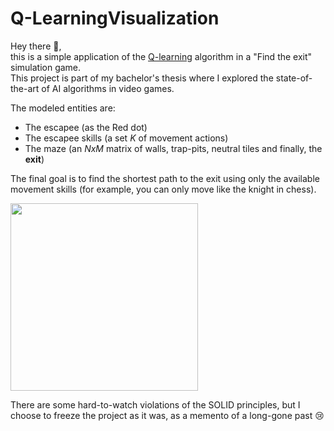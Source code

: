 # Q-LearningVisualization

Hey there :wave:,  
this is a simple application of the [Q-learning](https://en.wikipedia.org/wiki/Q-learning) algorithm in a "Find the exit" simulation game.  
This project is part of my bachelor's thesis where I explored the state-of-the-art of AI algorithms in video games. 

The modeled entities are:
* The escapee (as the Red dot)
* The escapee skills (a set _K_ of movement actions)
* The maze (an _NxM_ matrix of walls, trap-pits, neutral tiles and finally, the __exit__)

The final goal is to find the shortest path to the exit using only the available movement skills (for example, you can only move like the knight in chess).

<img src="https://user-images.githubusercontent.com/12052575/164197844-51c12101-80e6-41c7-8207-d1f54174e065.png" height="300">

There are some hard-to-watch violations of the SOLID principles, but I choose to freeze the project as it was, as a memento of a long-gone past 😢
